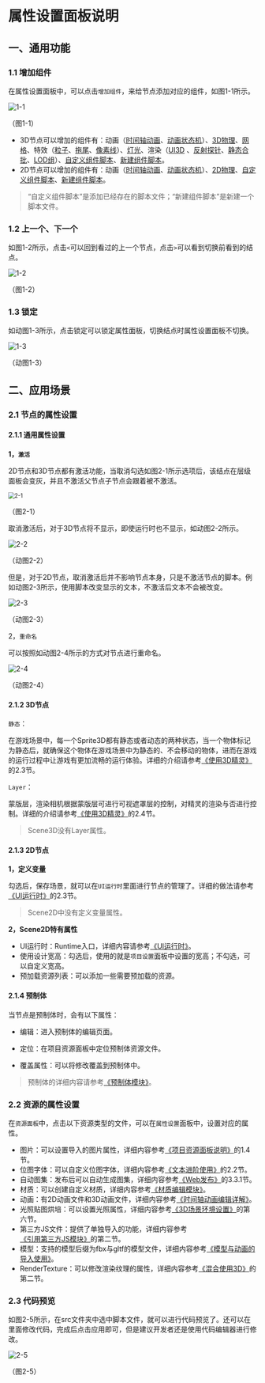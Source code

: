 # 属性设置面板说明

## 一、通用功能

### 1.1 增加组件

在属性设置面板中，可以点击`增加组件`，来给节点添加对应的组件，如图1-1所示。

![1-1](img/1-1.png)

（图1-1）

- 3D节点可以增加的组件有：动画（[时间轴动画](../../../IDE/animationEditor/timelineGUI/readme.md)、[动画状态机](../../../IDE/animationEditor/aniController/readme.md)）、[3D物理](../../../IDE/physicsEditor/physics3D/readme.md)、[网格](../../../IDE/Component/Mesh/readme.md)、特效（[粒子](../../../IDE/particleEditor/readme.md)、[拖尾](../../../IDE/Component/Trail/readme.md)、[像素线](../../../IDE/Component/PixelLine/readme.md)）、[灯光](../../../3D/Light/readme.md)、渲染（[UI3D](../../../IDE/uiEditor/3DUI/readme.md) 、[反射探针](../../../IDE/Component/ReflectionProbe/readme.md)、[静态合批](../../../IDE/Component/StaticBatchVolume/readme.md)、[LOD组](../../../IDE/Component/LOD/readme.md)）、[自定义组件脚本](../../../basics/IDE/entry/readme.md)、[新建组件脚本](../../../basics/common/Component/readme.md)。
- 2D节点可以增加的组件有：动画（[时间轴动画](../../../IDE/animationEditor/timelineGUI/readme.md)、[动画状态机](../../../IDE/animationEditor/aniController/readme.md)）、[2D物理](../../../IDE/physicsEditor/physics2D/readme.md)、[自定义组件脚本](../../../basics/IDE/entry/readme.md)、[新建组件脚本](../../../basics/common/Component/readme.md)。

> “自定义组件脚本”是添加已经存在的脚本文件；“新建组件脚本”是新建一个脚本文件。

### 1.2 上一个、下一个

如图1-2所示，点击`<`可以回到看过的上一个节点，点击`>`可以看到切换前看到的结点。

![1-2](img/1-2.png)

（图1-2）

### 1.3 锁定

如动图1-3所示，点击锁定可以锁定属性面板，切换结点时属性设置面板不切换。

![1-3](img/1-3.gif)

（动图1-3）



## 二、应用场景

### 2.1 节点的属性设置

#### 2.1.1 通用属性设置

**1，`激活`**

2D节点和3D节点都有激活功能，当取消勾选如图2-1所示选项后，该结点在层级面板会变灰，并且不激活父节点子节点会跟着被不激活。

<img src="img/2-1.png" alt="2-1" style="zoom: 80%;" />

（图2-1）

取消激活后，对于3D节点将不显示，即使运行时也不显示，如动图2-2所示。

![2-2](img/2-2.gif)

（动图2-2）

但是，对于2D节点，取消激活后并不影响节点本身，只是不激活节点的脚本。例如动图2-3所示，使用脚本改变显示的文本，不激活后文本不会被改变。

![2-3](img/2-3.gif)

（动图2-3）



2，`重命名`

可以按照如动图2-4所示的方式对节点进行重命名。

![2-4](img/2-4.gif)

（动图2-4）



#### 2.1.2 3D节点

`静态`：

在游戏场景中，每一个Sprite3D都有静态或者动态的两种状态，当一个物体标记为静态后，就确保这个物体在游戏场景中为静态的、不会移动的物体，进而在游戏的运行过程中让游戏有更加流畅的运行体验。详细的介绍请参考[《使用3D精灵》](../../../3D/Sprite3D/readme.md)的2.3节。

`Layer`：

蒙版层，渲染相机根据蒙版层可进行可视遮罩层的控制，对精灵的渲染与否进行控制。详细的介绍请参考[《使用3D精灵》](../../../3D/Sprite3D/readme.md)的2.4节。

> Scene3D没有Layer属性。



#### 2.1.3 2D节点

**1，定义变量**

勾选后，保存场景，就可以在`UI运行时`里面进行节点的管理了。详细的做法请参考[《UI运行时》](../../../IDE/uiEditor/runtime/readme.md)的2.3节。

> Scene2D中没有定义变量属性。

**2，Scene2D特有属性**

- UI运行时：Runtime入口，详细内容请参考[《UI运行时》](../../../IDE/uiEditor/runtime/readme.md)。
- 使用设计宽高：勾选后，使用的就是`项目设置`面板中设置的宽高；不勾选，可以自定义宽高。
- 预加载资源列表：可以添加一些需要预加载的资源。



#### 2.1.4 预制体

当节点是预制体时，会有以下属性：

- 编辑：进入预制体的编辑页面。

- 定位：在项目资源面板中定位预制体资源文件。

- 覆盖属性：可以将修改覆盖到预制体中。

> 预制体的详细内容请参考[《预制体模块》](../../../IDE/prefab/readme.md)。



### 2.2 资源的属性设置

在`资源面板`中，点击以下资源类型的文件，可以在`属性设置`面板中，设置对应的属性。

- 图片：可以设置导入的图片属性，详细内容参考[《项目资源面板说明》](../../../basics/IDE/assets/readme.md)的1.4节。
- 位图字体：可以自定义位图字体，详细内容参考[《文本进阶使用》](../../../2D/advanced/useText/readme.md)的2.2节。
- 自动图集：发布后可以自动生成图集，详细内容参考[《Web发布》](../../../released/web/readme.md)的3.3.1节。
- 材质：可以创建自定义材质，详细内容参考[《材质编辑模块》](../../../IDE/materialEditor/readme.md)。
- 动画：有2D动画文件和3D动画文件，详细内容参考[《时间轴动画编辑详解》](../../../IDE/animationEditor/timelineGUI/readme.md)。
- 光照贴图烘培：可以设置光照属性，详细内容参考[《3D场景环境设置》](../../../IDE/sceneEditor/environment/readme.md)的第六节。
- 第三方JS文件：提供了单独导入的功能，详细内容参考[《引用第三方JS模块》](../../../basics/IDE/importJsLibrary/readme.md)的第二节。
- 模型：支持的模型后缀为fbx与gltf的模型文件，详细内容参考[《模型与动画的导入使用》](../../../3D/useModel/readme.md)。
- RenderTexture：可以修改渲染纹理的属性，详细内容参考[《混合使用3D》](../../../IDE/uiEditor/use3D/readme.md)的第二节。



### 2.3 代码预览

如图2-5所示，在src文件夹中选中脚本文件，就可以进行代码预览了。还可以在里面修改代码，完成后点击应用即可，但是建议开发者还是使用代码编辑器进行修改。

![2-5](img/2-5.png)

（图2-5）